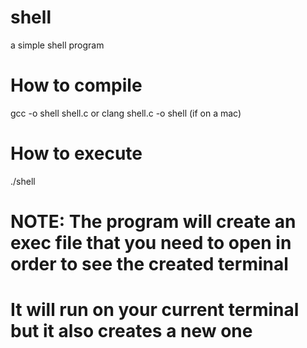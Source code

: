 # shell
a simple shell program

# How to compile

 gcc -o shell shell.c or clang shell.c -o shell (if on a mac)
  
 # How to execute
 
 ./shell
 
 # NOTE: The program will create an exec file that you need to open in order to see the created terminal
 # It will run on your current terminal but it also creates a new one
